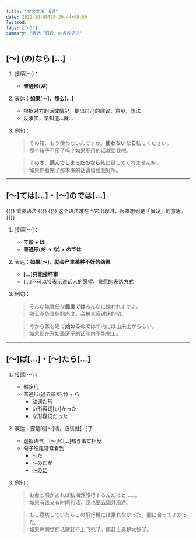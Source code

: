 ```yaml
---
title: "文の文法　6课"
date: 2022-10-08T20:29:44+08:00
lastmod: 
tags: ["n3"]
summary: "表达「假设」的各种语法"
---
```


## [〜] (の)なら [...]
1. 接续[〜]：
    - **普通形(~~だ~~)**

2. 表达：**如果[〜]，那么[...]**
    - 根据对方的话或情况，提出自己的建议、意见、想法
    - 反事实，早知道...就...
 
3. 例句：
    > その箱、もう使わないんですか。**使わないなら**私にください。  
    那个箱子不用了吗？如果不用的话就给我吧。

    > その本、**読んでしまったのなら**私に貸してくれませんか。  
    如果你看完了那本书的话请借给我好吗。

---
## [〜]ては[...]・[〜]のでは[...]
{{<badge>}}
重要语法
{{</badge>}}
{{<alert>}}
这个语法难在当它出现时，很难想到是「假设」的意思。
{{</alert>}}
1. 接续[〜]：
    - **て形 + は**
    - **普通形(~~だ~~ → な) + のでは**
2. 表达：**如果[〜]，就会产生某种不好的结果**
    - **[...]只能接坏事**
    - [...]不可以接表示说话人的愿望、意愿的表达方式
3. 例句：
    > そんな無責任な**態度では**みんなに嫌われますよ。  
    那么不负责任的态度，会被大家讨厌的哟。

    > 今から家を建て**始めるのでは**年内には出来上がらない。  
    如果现在开始盖房子的话年内不能完工。

---
## [〜]ば[...]・[〜]たら[...]
1. 接续[〜]：
    - [假定形](/transform/if/)
    - 普通形(過去形だけ) + ら
        - 动词た形
        - い形容词[~~い~~]かった
        - な形容词だった
2. 表达：要是的[〜]话，应该就[...]了
    - 虚拟语气，[〜]和[...]都与事实相反
    - 句子结尾常常看到
        - 〜た
        - 〜のだが
        - [〜のに](/minnano/45/#普通形だ--なのに)
3. 例句：
    > お金と暇があれば私海外旅行するんだけと......。  
    如果有钱又有时间的话，我也要去国外旅游。

    > もし寝坊していたらこの飛行機には乗れなかった。間に合ってよかった。  
    如果睡懒觉的话就赶不上飞机了。能赶上真是太好了。